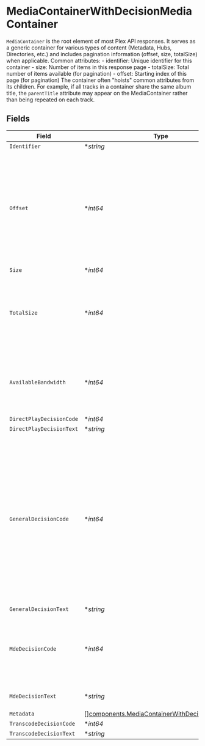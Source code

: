 # MediaContainerWithDecisionMediaContainer

`MediaContainer` is the root element of most Plex API responses. It serves as a generic container for various types of content (Metadata, Hubs, Directories, etc.) and includes pagination information (offset, size, totalSize) when applicable.
Common attributes: - identifier: Unique identifier for this container - size: Number of items in this response page - totalSize: Total number of items available (for pagination) - offset: Starting index of this page (for pagination)
The container often "hoists" common attributes from its children. For example, if all tracks in a container share the same album title, the `parentTitle` attribute may appear on the MediaContainer rather than being repeated on each track.



## Fields

| Field                                                                                                                                                                                                          | Type                                                                                                                                                                                                           | Required                                                                                                                                                                                                       | Description                                                                                                                                                                                                    |
| -------------------------------------------------------------------------------------------------------------------------------------------------------------------------------------------------------------- | -------------------------------------------------------------------------------------------------------------------------------------------------------------------------------------------------------------- | -------------------------------------------------------------------------------------------------------------------------------------------------------------------------------------------------------------- | -------------------------------------------------------------------------------------------------------------------------------------------------------------------------------------------------------------- |
| `Identifier`                                                                                                                                                                                                   | **string*                                                                                                                                                                                                      | :heavy_minus_sign:                                                                                                                                                                                             | N/A                                                                                                                                                                                                            |
| `Offset`                                                                                                                                                                                                       | **int64*                                                                                                                                                                                                       | :heavy_minus_sign:                                                                                                                                                                                             | The offset of where this container page starts among the total objects available. Also provided in the `X-Plex-Container-Start` header.<br/>                                                                   |
| `Size`                                                                                                                                                                                                         | **int64*                                                                                                                                                                                                       | :heavy_minus_sign:                                                                                                                                                                                             | N/A                                                                                                                                                                                                            |
| `TotalSize`                                                                                                                                                                                                    | **int64*                                                                                                                                                                                                       | :heavy_minus_sign:                                                                                                                                                                                             | The total size of objects available. Also provided in the `X-Plex-Container-Total-Size` header.<br/>                                                                                                           |
| `AvailableBandwidth`                                                                                                                                                                                           | **int64*                                                                                                                                                                                                       | :heavy_minus_sign:                                                                                                                                                                                             | The maximum available bitrate when the decision was rendered.                                                                                                                                                  |
| `DirectPlayDecisionCode`                                                                                                                                                                                       | **int64*                                                                                                                                                                                                       | :heavy_minus_sign:                                                                                                                                                                                             | N/A                                                                                                                                                                                                            |
| `DirectPlayDecisionText`                                                                                                                                                                                       | **string*                                                                                                                                                                                                      | :heavy_minus_sign:                                                                                                                                                                                             | N/A                                                                                                                                                                                                            |
| `GeneralDecisionCode`                                                                                                                                                                                          | **int64*                                                                                                                                                                                                       | :heavy_minus_sign:                                                                                                                                                                                             | The overall decision. 1xxx are playback can succeed, 2xxx are a general error (such as insufficient bandwidth), 3xxx are errors in direct play, and 4xxx are errors in transcodes. Same codes are used in all. |
| `GeneralDecisionText`                                                                                                                                                                                          | **string*                                                                                                                                                                                                      | :heavy_minus_sign:                                                                                                                                                                                             | N/A                                                                                                                                                                                                            |
| `MdeDecisionCode`                                                                                                                                                                                              | **int64*                                                                                                                                                                                                       | :heavy_minus_sign:                                                                                                                                                                                             | The code indicating the status of evaluation of playback when client indicates `hasMDE=1`                                                                                                                      |
| `MdeDecisionText`                                                                                                                                                                                              | **string*                                                                                                                                                                                                      | :heavy_minus_sign:                                                                                                                                                                                             | Descriptive text for the above code                                                                                                                                                                            |
| `Metadata`                                                                                                                                                                                                     | [][components.MediaContainerWithDecisionMetadata](../../models/components/mediacontainerwithdecisionmetadata.md)                                                                                               | :heavy_minus_sign:                                                                                                                                                                                             | N/A                                                                                                                                                                                                            |
| `TranscodeDecisionCode`                                                                                                                                                                                        | **int64*                                                                                                                                                                                                       | :heavy_minus_sign:                                                                                                                                                                                             | N/A                                                                                                                                                                                                            |
| `TranscodeDecisionText`                                                                                                                                                                                        | **string*                                                                                                                                                                                                      | :heavy_minus_sign:                                                                                                                                                                                             | N/A                                                                                                                                                                                                            |